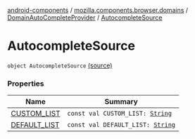 [android-components](../../../index.md) / [mozilla.components.browser.domains](../../index.md) / [DomainAutoCompleteProvider](../index.md) / [AutocompleteSource](./index.md)

# AutocompleteSource

`object AutocompleteSource` [(source)](https://github.com/mozilla-mobile/android-components/blob/master/components/browser/domains/src/main/java/mozilla/components/browser/domains/DomainAutoCompleteProvider.kt#L26)

### Properties

| Name | Summary |
|---|---|
| [CUSTOM_LIST](-c-u-s-t-o-m_-l-i-s-t.md) | `const val CUSTOM_LIST: `[`String`](https://kotlinlang.org/api/latest/jvm/stdlib/kotlin/-string/index.html) |
| [DEFAULT_LIST](-d-e-f-a-u-l-t_-l-i-s-t.md) | `const val DEFAULT_LIST: `[`String`](https://kotlinlang.org/api/latest/jvm/stdlib/kotlin/-string/index.html) |

